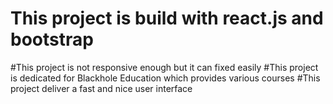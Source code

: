 # This project is build with react.js and bootstrap
#This project is not responsive enough but it can fixed easily
#This project is dedicated for Blackhole Education which provides various courses #This project deliver a fast and nice user interface
